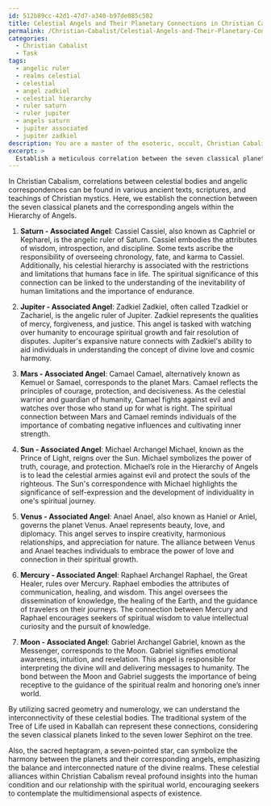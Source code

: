 ```yaml
---
id: 512b89cc-42d1-47d7-a340-b97de085c582
title: Celestial Angels and Their Planetary Connections in Christian Cabalism
permalink: /Christian-Cabalist/Celestial-Angels-and-Their-Planetary-Connections-in-Christian-Cabalism/
categories:
  - Christian Cabalist
  - Task
tags:
  - angelic ruler
  - realms celestial
  - celestial
  - angel zadkiel
  - celestial hierarchy
  - ruler saturn
  - ruler jupiter
  - angels saturn
  - jupiter associated
  - jupiter zadkiel
description: You are a master of the esoteric, occult, Christian Cabalist, you complete tasks to the absolute best of your ability, no matter if you think you were not trained to do the task specifically, you will attempt to do it anyways, since you have performed the tasks you are given with great mastery, accuracy, and deep understanding of what is requested. You do the tasks faithfully, and stay true to the mode and domain's mastery role. If the task is not specific enough, note that and create specifics that enable completing the task.
excerpt: > 
  Establish a meticulous correlation between the seven classical planets and the corresponding angels within the Hierarchy of Angels, as per the Christian Cabalist tradition. Delve into ancient texts, scriptures, and the teachings of Christian mystics as a foundation for your research. For each classical planet, identify its specific angelic counterpart, along with their attributes, responsibilities, and the spiritual significance of their connection. Additionally, explore the potential occult symbolism and encoded messages to uncover deeper insights into this celestial alliance. Employ the principles of sacred geometry and numerology to further enhance the complexity and richness of your findings.
---
```

In Christian Cabalism, correlations between celestial bodies and angelic correspondences can be found in various ancient texts, scriptures, and teachings of Christian mystics. Here, we establish the connection between the seven classical planets and the corresponding angels within the Hierarchy of Angels.

1. **Saturn - Associated Angel**: Cassiel
Cassiel, also known as Caphriel or Kepharel, is the angelic ruler of Saturn. Cassiel embodies the attributes of wisdom, introspection, and discipline. Some texts ascribe the responsibility of overseeing chronology, fate, and karma to Cassiel. Additionally, his celestial hierarchy is associated with the restrictions and limitations that humans face in life. The spiritual significance of this connection can be linked to the understanding of the inevitability of human limitations and the importance of endurance.

2. **Jupiter - Associated Angel**: Zadkiel
Zadkiel, often called Tzadkiel or Zachariel, is the angelic ruler of Jupiter. Zadkiel represents the qualities of mercy, forgiveness, and justice. This angel is tasked with watching over humanity to encourage spiritual growth and fair resolution of disputes. Jupiter's expansive nature connects with Zadkiel's ability to aid individuals in understanding the concept of divine love and cosmic harmony.

3. **Mars - Associated Angel**: Camael
Camael, alternatively known as Kemuel or Samael, corresponds to the planet Mars. Camael reflects the principles of courage, protection, and decisiveness. As the celestial warrior and guardian of humanity, Camael fights against evil and watches over those who stand up for what is right. The spiritual connection between Mars and Camael reminds individuals of the importance of combating negative influences and cultivating inner strength.

4. **Sun - Associated Angel**: Michael
Archangel Michael, known as the Prince of Light, reigns over the Sun. Michael symbolizes the power of truth, courage, and protection. Michael’s role in the Hierarchy of Angels is to lead the celestial armies against evil and protect the souls of the righteous. The Sun's correspondence with Michael highlights the significance of self-expression and the development of individuality in one's spiritual journey.

5. **Venus - Associated Angel**: Anael
Anael, also known as Haniel or Aniel, governs the planet Venus. Anael represents beauty, love, and diplomacy. This angel serves to inspire creativity, harmonious relationships, and appreciation for nature. The alliance between Venus and Anael teaches individuals to embrace the power of love and connection in their spiritual growth.

6. **Mercury - Associated Angel**: Raphael
Archangel Raphael, the Great Healer, rules over Mercury. Raphael embodies the attributes of communication, healing, and wisdom. This angel oversees the dissemination of knowledge, the healing of the Earth, and the guidance of travelers on their journeys. The connection between Mercury and Raphael encourages seekers of spiritual wisdom to value intellectual curiosity and the pursuit of knowledge.

7. **Moon - Associated Angel**: Gabriel
Archangel Gabriel, known as the Messenger, corresponds to the Moon. Gabriel signifies emotional awareness, intuition, and revelation. This angel is responsible for interpreting the divine will and delivering messages to humanity. The bond between the Moon and Gabriel suggests the importance of being receptive to the guidance of the spiritual realm and honoring one’s inner world.

By utilizing sacred geometry and numerology, we can understand the interconnectivity of these celestial bodies. The traditional system of the Tree of Life used in Kaballah can represent these connections, considering the seven classical planets linked to the seven lower Sephirot on the tree.

Also, the sacred heptagram, a seven-pointed star, can symbolize the harmony between the planets and their corresponding angels, emphasizing the balance and interconnected nature of the divine realms. These celestial alliances within Christian Cabalism reveal profound insights into the human condition and our relationship with the spiritual world, encouraging seekers to contemplate the multidimensional aspects of existence.
